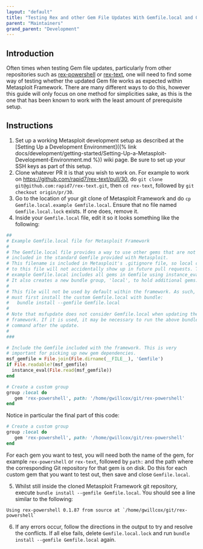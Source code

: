 ```yaml
---
layout: "default"
title: "Testing Rex and other Gem File Updates With Gemfile.local and Gemfile.local.example"
parent: "Maintainers"
grand_parent: "Development"
---
```


## Introduction
Often times when testing Gem file updates, particularly from other repositories such as [rex-powershell](https://github.com/rapid7/rex-powershell) or [rex-text](https://github.com/rapid7/rex-text), one will need to find some way of testing whether the updated Gem file works as expected within Metasploit Framework. There are many different ways to do this, however this guide will only focus on one method for simplicities sake, as this is the one that has been known to work with the least amount of prerequisite setup.

## Instructions
1. Set up a working Metasploit development setup as described at the [Setting Up a Development Environment]({% link docs/development/getting-started/Setting-Up-a-Metasploit-Development-Environment.md %}) wiki page. Be sure to set up your SSH keys as part of this setup.
2. Clone whatever PR it is that you wish to work on. For example to work on <https://github.com/rapid7/rex-text/pull/30>, do `git clone git@github.com:rapid7/rex-text.git`, then `cd rex-text`, followed by `git checkout origin/pr/30`.
3. Go to the location of your git clone of Metasploit Framework and do `cp Gemfile.local.example Gemfile.local`. Ensure that no file named `Gemfile.local.lock` exists. If one does, remove it.
4. Inside your `Gemfile.local` file, edit it so it looks something like the following:

```ruby
##
# Example Gemfile.local file for Metasploit Framework
#
# The Gemfile.local file provides a way to use other gems that are not
# included in the standard Gemfile provided with Metasploit.
# This filename is included in Metasploit's .gitignore file, so local changes
# to this file will not accidentally show up in future pull requests. This
# example Gemfile.local includes all gems in Gemfile using instance_eval.
# It also creates a new bundle group, 'local', to hold additional gems.
#
# This file will not be used by default within the framework. As such, one
# must first install the custom Gemfile.local with bundle:
#   bundle install --gemfile Gemfile.local
#
# Note that msfupdate does not consider Gemfile.local when updating the
# framework. If it is used, it may be necessary to run the above bundle
# command after the update.
#
###

# Include the Gemfile included with the framework. This is very
# important for picking up new gem dependencies.
msf_gemfile = File.join(File.dirname(__FILE__), 'Gemfile')
if File.readable?(msf_gemfile)
  instance_eval(File.read(msf_gemfile))
end

# Create a custom group
group :local do
   gem 'rex-powershell', path: '/home/gwillcox/git/rex-powershell'
end
```

Notice in particular the final part of this code:

```ruby
# Create a custom group
group :local do
   gem 'rex-powershell', path: '/home/gwillcox/git/rex-powershell'
end
```

For each gem you want to test, you will need both the name of the gem, for example `rex-powershell` or `rex-text`, followed by `path:` and the path where the corresponding Git repository for that gem is on disk. Do this for each custom gem that you want to test out, then save and close `Gemfile.local`.

5. Whilst still inside the cloned Metasploit Framework git repository, execute `bundle install --gemfile Gemfile.local`. You should see a line similar to the following:

```
Using rex-powershell 0.1.87 from source at `/home/gwillcox/git/rex-powershell`
```

6. If any errors occur, follow the directions in the output to try and resolve the conflicts. If all else fails, delete `Gemfile.local.lock` and run `bundle install --gemfile Gemfile.local` again.
